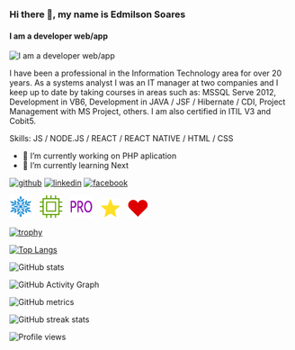 ### Hi there 👋, my name is Edmilson Soares
#### I am a developer web/app
![I am a developer web/app](https://arturssmirnovs.github.io/github-profile-readme-generator/images/banner.png)

I have been a professional in the Information Technology area for over 20 years. As a systems analyst I was an IT manager at two companies and I keep up to date by taking courses in areas such as: MSSQL Serve 2012, Development in VB6, Development in JAVA / JSF / Hibernate / CDI, Project Management with MS Project, others. I am also certified in ITIL V3 and Cobit5.

Skills: JS / NODE.JS / REACT / REACT NATIVE / HTML / CSS

- 🔭 I’m currently working on PHP aplication 
- 🌱 I’m currently learning Next 


[<img src='https://cdn.jsdelivr.net/npm/simple-icons@3.0.1/icons/github.svg' alt='github' height='40'>](https://github.com/esbnet/)  [<img src='https://cdn.jsdelivr.net/npm/simple-icons@3.0.1/icons/linkedin.svg' alt='linkedin' height='40'>](https://www.linkedin.com/in/edmilson-soares//)  [<img src='https://cdn.jsdelivr.net/npm/simple-icons@3.0.1/icons/facebook.svg' alt='facebook' height='40'>](https://www.facebook.com/edmilson/)  

<a href='https://archiveprogram.github.com/'><img src='https://raw.githubusercontent.com/acervenky/animated-github-badges/master/assets/acbadge.gif' width='40' height='40'></a> <a href='https://docs.github.com/en/developers'><img src='https://raw.githubusercontent.com/acervenky/animated-github-badges/master/assets/devbadge.gif' width='40' height='40'></a> <a href='https://github.com/pricing'><img src='https://raw.githubusercontent.com/acervenky/animated-github-badges/master/assets/pro.gif' width='40' height='40'></a> <a href='https://stars.github.com/'><img src='https://raw.githubusercontent.com/acervenky/animated-github-badges/master/assets/starbadge.gif' width='35' height='35'></a> <a href='https://docs.github.com/en/github/supporting-the-open-source-community-with-github-sponsors'><img src='https://raw.githubusercontent.com/acervenky/animated-github-badges/master/assets/sponsorbadge.gif' width='35' height='35'></a> 

[![trophy](https://github-profile-trophy.vercel.app/?username=https://github.com/esbnet/)](https://github.com/ryo-ma/github-profile-trophy)

[![Top Langs](https://github-readme-stats.vercel.app/api/top-langs/?username=https://github.com/esbnet/)](https://github.com/anuraghazra/github-readme-stats)

![GitHub stats](https://github-readme-stats.vercel.app/api?username=https://github.com/esbnet/&show_icons=true)  

![GitHub Activity Graph](https://activity-graph.herokuapp.com/graph?username=https://github.com/esbnet/)  

![GitHub metrics](https://metrics.lecoq.io/https://github.com/esbnet/)  

![GitHub streak stats](https://github-readme-streak-stats.herokuapp.com/?user=https://github.com/esbnet/)  

![Profile views](https://gpvc.arturio.dev/https://github.com/esbnet/)  
